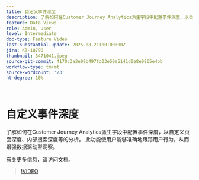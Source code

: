 ```yaml
---
title: 自定义事件深度
description: 了解如何在Customer Journey Analytics派生字段中配置事件深度，以自定义页面深度、内部搜索深度等的分析。
feature: Data Views
role: Admin, User
level: Intermediate
doc-type: Feature Video
last-substantial-update: 2025-08-21T00:00:00Z
jira: KT-18790
thumbnail: 3471041.jpeg
source-git-commit: 4170c3a3e09b497fd03e50a5141d0e8e0865e4bb
workflow-type: tm+mt
source-wordcount: '73'
ht-degree: 10%

---
```


# 自定义事件深度

了解如何在Customer Journey Analytics派生字段中配置事件深度，以自定义页面深度、内部搜索深度等的分析。 此功能使用户能够准确地跟踪用户行为，从而增强数据驱动型洞察。

有关更多信息，请访问[文档](https://experienceleague.adobe.com/zh-hans/docs/analytics-platform/using/cja-dataviews/derived-fields)。

>[!VIDEO](https://video.tv.adobe.com/v/3471041/?learn=on)
